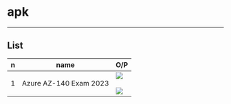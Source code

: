 # apk

---

## List
|n|name|O/P|
|-|----|----|
|1|Azure AZ-140 Exam 2023|<img src="https://i.imgur.com/lliE6JC.png"><br/><br/><img src="https://i.imgur.com/uCNnh27.png">|
